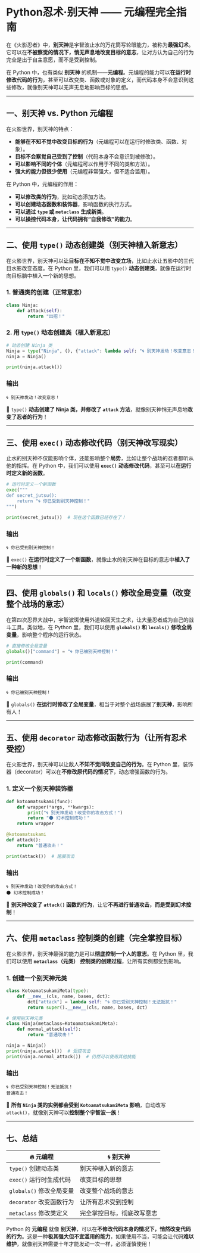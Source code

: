 # Python忍术·别天神 —— 元编程完全指南

在《火影忍者》中，**别天神**是宇智波止水的万花筒写轮眼能力，被称为**最强幻术**。它可以在**不被察觉的情况下，悄无声息地改变目标的意志**，让对方认为自己的行为完全是出于自主意愿，而不是受到控制。

在 Python 中，也有类似 **别天神** 的机制——**元编程**。元编程的能力可以**在运行时修改代码的行为**，甚至可以改变类、函数或对象的定义，而代码本身不会意识到这些修改，就像别天神可以无声无息地影响目标的思想。

---

## **一、别天神 vs. Python 元编程**

在火影世界，别天神的特点：

- **能够在不知不觉中改变目标的行为**（元编程可以在运行时修改类、函数、对象）。
- **目标不会察觉自己受到了控制**（代码本身不会意识到被修改）。
- **可以影响不同的个体**（元编程可以作用于不同的类和方法）。
- **强大的能力但很少使用**（元编程非常强大，但不适合滥用）。

在 Python 中，元编程的作用：

- **可以修改类的行为**，比如动态添加方法。
- **可以创建动态函数和装饰器**，影响函数的执行方式。
- **可以通过 `type` 或 `metaclass` 生成新类**。
- **可以操控代码本身，让代码拥有“自我修改”的能力**。

---

## **二、使用 `type()` 动态创建类（别天神植入新意志）**

在火影世界，别天神可以**让目标在不知不觉中改变立场**，比如止水让五影中的三代目水影改变态度。在 Python 里，我们可以用 `type()` **动态创建类**，就像在运行时向目标脑中植入一个新的思想。

### **1. 普通类的创建（正常意志）**

```python
class Ninja:
    def attack(self):
        return "出招！"
```

### **2. 用 `type()` 动态创建类（植入新意志）**

```python
# 动态创建 Ninja 类
Ninja = type("Ninja", (), {"attack": lambda self: "🌀 别天神发动！改变意志！"})
ninja = Ninja()

print(ninja.attack())
```

### **输出**

```
🌀 别天神发动！改变意志！
```

🔹 `type()` **动态创建了 Ninja 类，并修改了 `attack` 方法**，就像别天神悄无声息地**改变了忍者的行为**！

---

## **三、使用 `exec()` 动态修改代码（别天神改写现实）**

止水的别天神不仅能影响个体，还能影响整个**局势**，比如让整个战场的忍者都听从他的指挥。在 Python 中，我们可以使用 **`exec()`** **动态修改代码**，甚至可以**在运行时定义新的函数**。

```python
# 运行时定义一个新函数
exec("""
def secret_jutsu():
    return "🌀 你已受到别天神控制！"
""")

print(secret_jutsu())  # 现在这个函数已经存在了！
```

### **输出**

```
🌀 你已受到别天神控制！
```

🔹 `exec()` **在运行时定义了一个新函数**，就像止水的别天神在目标的意志中**植入了一种新的思想**！

---

## **四、使用 `globals()` 和 `locals()` 修改全局变量（改变整个战场的意志）**

在第四次忍界大战中，宇智波斑使用外道轮回天生之术，让大量忍者成为自己的战斗工具。类似地，在 Python 里，我们可以使用 **`globals()` 和 `locals()`** **修改全局变量**，影响整个程序的运行状态。

```python
# 直接修改全局变量
globals()["command"] = "🌀 你已被别天神控制！"

print(command)
```

### **输出**

```
🌀 你已被别天神控制！
```

🔹 `globals()` **在运行时修改了全局变量**，相当于对整个战场施展了**别天神**，影响所有人！

---

## **五、使用 `decorator` 动态修改函数行为（让所有忍术受控）**

在火影世界，别天神可以让敌人**不知不觉间改变自己的行为**。在 Python 里，装饰器（decorator）可以在**不修改原代码的情况下**，动态增强函数的行为。

### **1. 定义一个别天神装饰器**

```python
def kotoamatsukami(func):
    def wrapper(*args, **kwargs):
        print("🌀 别天神发动！改变你的攻击方式！")
        return "🌑 幻术控制成功！"
    return wrapper

@kotoamatsukami
def attack():
    return "普通攻击！"

print(attack())  # 施展攻击
```

### **输出**

```
🌀 别天神发动！改变你的攻击方式！
🌑 幻术控制成功！
```

🔹 **别天神改变了 `attack()` 函数的行为**，让它**不再进行普通攻击，而是受到幻术控制**！

---

## **六、使用 `metaclass` 控制类的创建（完全掌控目标）**

在火影世界，别天神最强的能力是可以**彻底控制一个人的意志**。在 Python 里，我们可以使用 **`metaclass`（元类）** **控制类的创建过程**，让所有实例都受到影响。

### **1. 创建一个别天神元类**

```python
class KotoamatsukamiMeta(type):
    def __new__(cls, name, bases, dct):
        dct["attack"] = lambda self: "🌀 你已受别天神控制！无法抵抗！"
        return super().__new__(cls, name, bases, dct)

# 使用别天神元类
class Ninja(metaclass=KotoamatsukamiMeta):
    def normal_attack(self):
        return "普通攻击！"

ninja = Ninja()
print(ninja.attack())  # 受控攻击
print(ninja.normal_attack())  # 仍然可以使用其他技能
```

### **输出**

```
🌀 你已受别天神控制！无法抵抗！
普通攻击！
```

🔹 **所有 `Ninja` 类的实例都会受到 `KotoamatsukamiMeta` 影响**，自动改写 `attack()`，就像别天神可以**控制整个宇智波一族**！

---

## **七、总结**

| 🔥 元编程                  | 🌀 别天神                  |
| -------------------------- | -------------------------- |
| `type()` 创建动态类      | 别天神植入新的意志         |
| `exec()` 运行时生成代码  | 改变目标的思想             |
| `globals()` 修改全局变量 | 改变整个战场的意志         |
| `decorator` 改变函数行为 | 让所有忍术受到控制         |
| `metaclass` 修改类定义   | 完全掌控目标，彻底改写意志 |

Python 的 **元编程** 就像 **别天神**，可以在**不修改代码本身的情况下，悄然改变代码的行为**。这是一种**极其强大但不宜滥用的能力**，如果使用不当，可能会让代码**难以维护**，就像别天神需要十年才能发动一次一样，必须谨慎使用！
